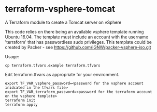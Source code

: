 # terraform-vsphere-tomcat
A Terraform module to create a Tomcat server on vSphere

This code relies on there being an available vsphere template running Ubuntu 16.04.
The template must include an account with the username 'terraform' that has passwordless sudo privileges.
This template could be created by Packer - see https://github.com/IGNW/packer-vsphere-iso.git

Usage:

````
cp terraform.tfvars.example terraform.tfvars
````

Edit terraform.tfvars as appropriate for your environment.

````
export TF_VAR_vsphere_password=<password for the vsphere account inidcated in the tfvars file>
export TF_VAR_terraform_password=<password for the terraform account on the vsphere template>
terraform init
terraform apply
````
